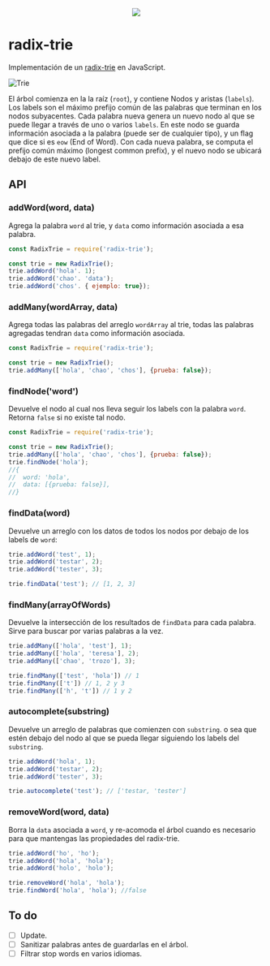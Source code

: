 <p align='center'>
    <img src='http://i.imgur.com/fapeAAP.png' </img>
</p>

# radix-trie

Implementación de un [radix-trie](https://en.wikipedia.org/wiki/Radix_tree) en JavaScript.

![Trie](https://upload.wikimedia.org/wikipedia/commons/thumb/a/ae/Patricia_trie.svg/640px-Patricia_trie.svg.png)

El árbol comienza en la la raíz (`root`), y contiene Nodos y aristas (`labels`). Los labels son el máximo prefijo común de las palabras que terminan en los nodos subyacentes.
Cada palabra nueva genera un nuevo nodo al que se puede llegar a través de uno o varios `labels`. En este nodo se guarda información asociada a la palabra (puede ser de cualquier tipo), y un flag que dice si es `eow` (End of Word). Con cada nueva palabra, se computa el prefijo común máximo (longest common prefix), y el nuevo nodo se ubicará debajo de este nuevo label.


## API

### addWord(word, data)

Agrega la palabra `word` al trie, y `data` como información asociada a esa palabra.

```javascript
const RadixTrie = require('radix-trie');

const trie = new RadixTrie();
trie.addWord('hola'. 1);
trie.addWord('chao'. 'data');
trie.addWord('chos'. { ejemplo: true});
```

### addMany(wordArray, data)

Agrega todas las palabras del arreglo `wordArray` al trie, todas las palabras agregadas tendran `data` como información asociada.

```javascript
const RadixTrie = require('radix-trie');

const trie = new RadixTrie();
trie.addMany(['hola', 'chao', 'chos'], {prueba: false});
```

### findNode('word')

Devuelve el nodo al cual nos lleva seguir los labels con la palabra `word`. Retorna `false` si no existe tal nodo.

```javascript
const RadixTrie = require('radix-trie');

const trie = new RadixTrie();
trie.addMany(['hola', 'chao', 'chos'], {prueba: false});
trie.findNode('hola'); 
//{
//  word: 'hola',
//  data: [{prueba: false}],
//}
```

### findData(word)

Devuelve un arreglo con los datos de todos los nodos por debajo de los labels de `word`:

```javascript
trie.addWord('test', 1);
trie.addWord('testar', 2);
trie.addWord('tester', 3);

trie.findData('test'); // [1, 2, 3]
```

### findMany(arrayOfWords)

Devuelve la intersección de los resultados de `findData` para cada palabra. Sirve para buscar por varias palabras a la vez.

```javascript
trie.addMany(['hola', 'test'], 1);
trie.addMany(['hola', 'teresa'], 2);
trie.addMany(['chao', 'trozo'], 3);

trie.findMany(['test', 'hola']) // 1
trie.findMany(['t']) // 1, 2 y 3
trie.findMany(['h', 't']) // 1 y 2
```

### autocomplete(substring)

Devuelve un arreglo de palabras que comienzen con `substring`. o sea que estén debajo del nodo al que se pueda llegar siguiendo los labels del `substring`.

```javascript
trie.addWord('hola', 1);
trie.addWord('testar', 2);
trie.addWord('tester', 3);

trie.autocomplete('test'); // ['testar, 'tester']
```

### removeWord(word, data)

Borra la `data` asociada a `word`, y re-acomoda el árbol cuando es necesario para que mantengas las propiedades del radix-trie.

```javascript
trie.addWord('ho', 'ho');
trie.addWord('hola', 'hola');
trie.addWord('holo', 'holo');

trie.removeWord('hola', 'hola');
trie.findWord('hola', 'hola'); //false
```

## To do

- [ ] Update.
- [ ] Sanitizar palabras antes de guardarlas en el árbol.
- [ ] Filtrar stop words en varios idiomas.